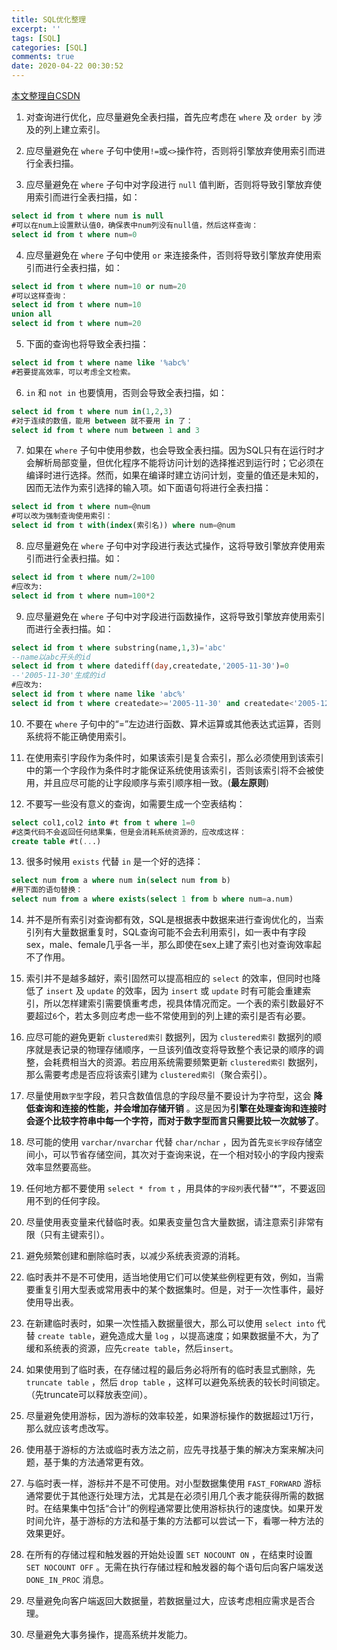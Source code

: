 ```yaml
---
title: SQL优化整理
excerpt: ''
tags: [SQL]
categories: [SQL]
comments: true
date: 2020-04-22 00:30:52
---
```


[本文整理自CSDN](https://blog.csdn.net/jie_liang/article/details/77340905)


1. 对查询进行优化，应尽量避免全表扫描，首先应考虑在 `where` 及 `order by` 涉及的列上建立索引。

2. 应尽量避免在 `where` 子句中使用`!=`或`<>`操作符，否则将引擎放弃使用索引而进行全表扫描。

3. 应尽量避免在 `where` 子句中对字段进行 `null` 值判断，否则将导致引擎放弃使用索引而进行全表扫描，如：

```sql
select id from t where num is null
#可以在num上设置默认值0，确保表中num列没有null值，然后这样查询：
select id from t where num=0
```

4. 应尽量避免在 `where` 子句中使用 `or` 来连接条件，否则将导致引擎放弃使用索引而进行全表扫描，如：

```sql
select id from t where num=10 or num=20
#可以这样查询：
select id from t where num=10
union all
select id from t where num=20
```

5. 下面的查询也将导致全表扫描：

```sql
select id from t where name like '%abc%'
#若要提高效率，可以考虑全文检索。
```

6. `in` 和 `not in` 也要慎用，否则会导致全表扫描，如：

```sql
select id from t where num in(1,2,3)
#对于连续的数值，能用 between 就不要用 in 了：
select id from t where num between 1 and 3
```

7. 如果在 `where` 子句中使用参数，也会导致全表扫描。因为SQL只有在运行时才会解析局部变量，但优化程序不能将访问计划的选择推迟到运行时；它必须在编译时进行选择。然而，如果在编译时建立访问计划，变量的值还是未知的，因而无法作为索引选择的输入项。如下面语句将进行全表扫描：

```sql
select id from t where num=@num
#可以改为强制查询使用索引：
select id from t with(index(索引名)) where num=@num
```

8. 应尽量避免在 `where` 子句中对字段进行表达式操作，这将导致引擎放弃使用索引而进行全表扫描。如：

```sql
select id from t where num/2=100
#应改为:
select id from t where num=100*2
```

9. 应尽量避免在 `where` 子句中对字段进行函数操作，这将导致引擎放弃使用索引而进行全表扫描。如：

```sql
select id from t where substring(name,1,3)='abc'
--name以abc开头的id
select id from t where datediff(day,createdate,'2005-11-30')=0
--'2005-11-30'生成的id
#应改为:
select id from t where name like 'abc%'
select id from t where createdate>='2005-11-30' and createdate<'2005-12-1'
```

10. 不要在 `where` 子句中的“=”左边进行函数、算术运算或其他表达式运算，否则系统将不能正确使用索引。

11. 在使用索引字段作为条件时，如果该索引是复合索引，那么必须使用到该索引中的第一个字段作为条件时才能保证系统使用该索引，否则该索引将不会被使用，并且应尽可能的让字段顺序与索引顺序相一致。(**最左原则**)

12. 不要写一些没有意义的查询，如需要生成一个空表结构：

```sql
select col1,col2 into #t from t where 1=0
#这类代码不会返回任何结果集，但是会消耗系统资源的，应改成这样：
create table #t(...)
```

13. 很多时候用 `exists` 代替 `in` 是一个好的选择：

```sql
select num from a where num in(select num from b)
#用下面的语句替换：
select num from a where exists(select 1 from b where num=a.num)
```

14. 并不是所有索引对查询都有效，SQL是根据表中数据来进行查询优化的，当索引列有大量数据重复时，SQL查询可能不会去利用索引，如一表中有字段sex，male、female几乎各一半，那么即使在sex上建了索引也对查询效率起不了作用。

15. 索引并不是越多越好，索引固然可以提高相应的 `select` 的效率，但同时也降低了 `insert` 及 `update` 的效率，因为 `insert` 或 `update` 时有可能会重建索引，所以怎样建索引需要慎重考虑，视具体情况而定。一个表的索引数最好不要超过`6`个，若太多则应考虑一些不常使用到的列上建的索引是否有必要。

16. 应尽可能的避免更新 `clustered索引` 数据列，因为 `clustered索引` 数据列的顺序就是表记录的物理存储顺序，一旦该列值改变将导致整个表记录的顺序的调整，会耗费相当大的资源。若应用系统需要频繁更新 `clustered索引` 数据列，那么需要考虑是否应将该索引建为 `clustered索引`（聚合索引）。

17. 尽量使用`数字型`字段，若只含数值信息的字段尽量不要设计为字符型，这会 **降低查询和连接的性能，并会增加存储开销** 。这是因为**引擎在处理查询和连接时会逐个比较字符串中每一个字符，而对于数字型而言只需要比较一次就够了**。

18. 尽可能的使用 `varchar/nvarchar` 代替 `char/nchar` ，因为首先`变长字段`存储空间小，可以节省存储空间，其次对于查询来说，在一个相对较小的字段内搜索效率显然要高些。

19. 任何地方都不要使用 `select * from t` ，用具体的`字段列`表代替“*”，不要返回用不到的任何字段。

20. 尽量使用表变量来代替临时表。如果表变量包含大量数据，请注意索引非常有限（只有主键索引）。

21. 避免频繁创建和删除临时表，以减少系统表资源的消耗。

22. 临时表并不是不可使用，适当地使用它们可以使某些例程更有效，例如，当需要重复引用大型表或常用表中的某个数据集时。但是，对于一次性事件，最好使用导出表。

23. 在新建临时表时，如果一次性插入数据量很大，那么可以使用 `select into` 代替 `create table`，避免造成大量 `log` ，以提高速度；如果数据量不大，为了缓和系统表的资源，应先`create table`，然后`insert`。

24. 如果使用到了临时表，在存储过程的最后务必将所有的临时表显式删除，先 `truncate table` ，然后 `drop table` ，这样可以避免系统表的较长时间锁定。（先truncate可以释放表空间）。

25. 尽量避免使用游标，因为游标的效率较差，如果游标操作的数据超过1万行，那么就应该考虑改写。

26. 使用基于游标的方法或临时表方法之前，应先寻找基于集的解决方案来解决问题，基于集的方法通常更有效。

27. 与临时表一样，游标并不是不可使用。对小型数据集使用 `FAST_FORWARD` 游标通常要优于其他逐行处理方法，尤其是在必须引用几个表才能获得所需的数据时。在结果集中包括“合计”的例程通常要比使用游标执行的速度快。如果开发时间允许，基于游标的方法和基于集的方法都可以尝试一下，看哪一种方法的效果更好。

28. 在所有的存储过程和触发器的开始处设置 `SET NOCOUNT ON` ，在结束时设置 `SET NOCOUNT OFF` 。无需在执行存储过程和触发器的每个语句后向客户端发送 `DONE_IN_PROC` 消息。

29. 尽量避免向客户端返回大数据量，若数据量过大，应该考虑相应需求是否合理。

30. 尽量避免大事务操作，提高系统并发能力。









